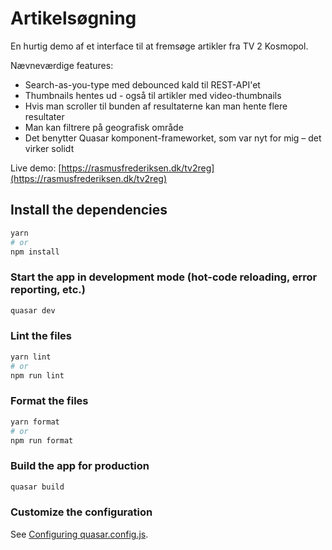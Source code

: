 # Artikelsøgning

En hurtig demo af et interface til at fremsøge artikler fra TV 2 Kosmopol.

Nævneværdige features:
* Search-as-you-type med debounced kald til REST-API'et
* Thumbnails hentes ud - også til artikler med video-thumbnails
* Hvis man scroller til bunden af resultaterne kan man hente flere resultater
* Man kan filtrere på geografisk område
* Det benytter Quasar komponent-frameworket, som var nyt for mig – det virker solidt

Live demo: [https://rasmusfrederiksen.dk/tv2reg](https://rasmusfrederiksen.dk/tv2reg)

## Install the dependencies
```bash
yarn
# or
npm install
```

### Start the app in development mode (hot-code reloading, error reporting, etc.)
```bash
quasar dev
```

### Lint the files
```bash
yarn lint
# or
npm run lint
```


### Format the files
```bash
yarn format
# or
npm run format
```



### Build the app for production
```bash
quasar build
```

### Customize the configuration
See [Configuring quasar.config.js](https://v2.quasar.dev/quasar-cli-webpack/quasar-config-js).
